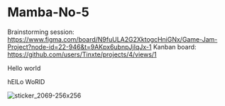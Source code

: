 # Mamba-No-5

Brainstorming session: https://www.figma.com/board/N9fuULA2G2XktogcHniGNx/Game-Jam-Project?node-id=22-946&t=9AKpx6ubnpJjIqJx-1
Kanban board: https://github.com/users/Tinxte/projects/4/views/1

Hello world

hElLo WoRlD

![sticker_2069-256x256](https://github.com/user-attachments/assets/30258a94-a261-46ca-9f0d-2c95066d256b)

